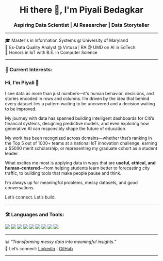 <h1 align="center">Hi there 👋, I'm Piyali Bedagkar</h1>
<h3 align="center">Aspiring Data Scientist | AI Researcher | Data Storyteller</h3>

---

🎓 Master's in Information Systems @ University of Maryland  
🎯 Ex-Data Quality Analyst @ Virtusa | RA @ UMD on AI in EdTech  
📡 Honors in IoT with B.E. in Computer Science  

---

### 🧠 Current Interests:
### Hi, I’m Piyali 👋

I see data as more than just numbers—it's human behavior, decisions, and stories encoded in rows and columns. I’m driven by the idea that behind every dataset lies a pattern waiting to be uncovered and a decision waiting to be improved.

My journey with data has spanned building intelligent dashboards for Citi’s financial systems, designing predictive models, and even exploring how generative AI can responsibly shape the future of education.

My work has been recognized across domains—whether that’s ranking in the Top 5 out of 1000+ teams at a national IoT innovation challenge, earning a $5000 merit scholarship, or representing my graduate cohort as a student leader.

What excites me most is applying data in ways that are **useful, ethical, and human-centered**—from helping students learn better to forecasting city traffic, to building tools that make people pause and think.

I’m always up for meaningful problems, messy datasets, and good conversations.

Let’s connect. Let’s build.


---

### 🛠️ Languages and Tools:
<p align="left">
  <img src="https://img.shields.io/badge/-Python-blue?logo=python&logoColor=white" />
  <img src="https://img.shields.io/badge/-R-276DC3?logo=r&logoColor=white" />
  <img src="https://img.shields.io/badge/-SQL-003B57?logo=postgresql&logoColor=white" />
  <img src="https://img.shields.io/badge/-Tableau-E97627?logo=tableau&logoColor=white" />
  <img src="https://img.shields.io/badge/-PowerBI-F2C811?logo=powerbi&logoColor=black" />
  <img src="https://img.shields.io/badge/-TensorFlow-FF6F00?logo=tensorflow&logoColor=white" />
  <img src="https://img.shields.io/badge/-PyTorch-EE4C2C?logo=pytorch&logoColor=white" />
  <img src="https://img.shields.io/badge/-Kafka-231F20?logo=apachekafka&logoColor=white" />
  <img src="https://img.shields.io/badge/-Spark-E25A1C?logo=apachespark&logoColor=white" />
</p>

---

📊 *“Transforming messy data into meaningful insights.”*  
💌 Let’s connect: [LinkedIn](https://www.linkedin.com/in/piyalibedagkar) | [GitHub](https://github.com/piyali-bedagkar)

---
